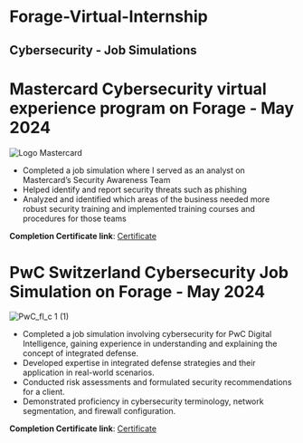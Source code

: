 # Forage-Virtual-Internship

## Cybersecurity - Job Simulations 

# Mastercard Cybersecurity virtual experience program on Forage - May 2024
![Logo Mastercard](https://github.com/kalebpereira/Forage-Virtual-Internship/assets/169097865/51054892-adcc-4fdf-b9cd-dfd3bc55a006)

- Completed a job simulation where I served as an analyst on Mastercard’s Security Awareness Team 
- Helped identify and report security threats such as phishing 
- Analyzed and identified which areas of the business needed more robust security training and implemented training courses and procedures for those teams

**Completion Certificate link**: [Certificate](https://forage-uploads-prod.s3.amazonaws.com/completion-certificates/PwC%20Switzerland/f9H4CHchzrKQbnbmK_PwC%20Switzerland_nmP6cgsivmDToggCE_1715289384350_completion_certificate.pdf) 

# PwC Switzerland Cybersecurity Job Simulation on Forage - May 2024
![PwC_fl_c 1 (1)](https://github.com/kalebpereira/Forage-Virtual-Internship/assets/169097865/27e677ec-4501-462a-b1ad-bda5b0782ffd)

- Completed a job simulation involving cybersecurity for PwC Digital Intelligence, gaining experience in understanding and explaining the concept of integrated defense.
- Developed expertise in integrated defense strategies and their application in real-world scenarios.
- Conducted risk assessments and formulated security recommendations for a client.
- Demonstrated proficiency in cybersecurity terminology, network segmentation, and firewall configuration.

**Completion Certificate link**: [Certificate](https://forage-uploads-prod.s3.amazonaws.com/completion-certificates/PwC%20Switzerland/f9H4CHchzrKQbnbmK_PwC%20Switzerland_nmP6cgsivmDToggCE_1715289384350_completion_certificate.pdf)
